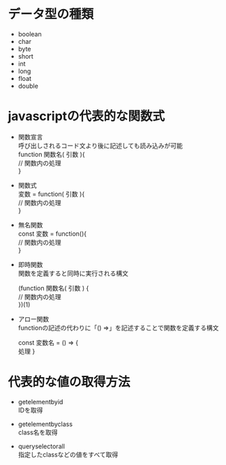 # データ型の種類
- boolean
- char
- byte
- short
- int
- long
- float
- double


# javascriptの代表的な関数式

- 関数宣言<br>
  呼び出しされるコード文より後に記述しても読み込みが可能<br>
function 関数名( 引数 ){<br>
  // 関数内の処理<br>
}

- 関数式<br>
  変数 = function( 引数 ){<br>
    // 関数内の処理<br>
  }

- 無名関数<br>
  const 変数 = function(){<br>
    // 関数内の処理<br>
  }

- 即時関数<br>
  関数を定義すると同時に実行される構文<br>
  
  (function 関数名( 引数 ) {<br>
   // 関数内の処理 <br>
  })(1)

- アロー関数<br>
  functionの記述の代わりに「() =>」を記述することで関数を定義する構文<br>

  const 変数名 = () => {<br>
  処理
  }


# 代表的な値の取得方法

- getelementbyid<br>
  IDを取得
  
- getelementbyclass<br>
  class名を取得
  
- queryselectorall<br>
  指定したclassなどの値をすべて取得
